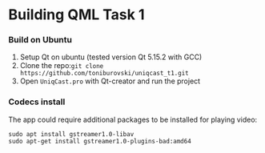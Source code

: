 # Building QML Task 1

### Build on Ubuntu
1. Setup Qt on ubuntu (tested version Qt 5.15.2 with GCC)
2. Clone the repo:`git clone https://github.com/toniburovski/uniqcast_t1.git`
3. Open `UniqCast.pro` with Qt-creator and run the project


### Codecs install
The app could require additional packages to be installed for playing video:

	sudo apt install gstreamer1.0-libav
	sudo apt-get install gstreamer1.0-plugins-bad:amd64
